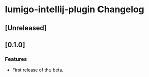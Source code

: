 <!-- Keep a Changelog guide -> https://keepachangelog.com -->

# lumigo-intellij-plugin Changelog

## [Unreleased]

## [0.1.0]
### Features
- First release of the beta.
